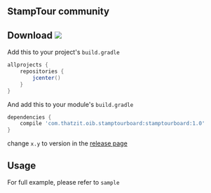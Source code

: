 ## StampTour community

## Download [![](https://jitpack.io/v/esafirm/android-image-picker.svg)](https://jitpack.io/#esafirm/android-image-picker)

Add this to your project's `build.gradle`

```groovy
allprojects {
    repositories {
        jcenter()
    }
}
```

And add this to your module's `build.gradle` 

```groovy
dependencies {
	compile 'com.thatzit.oib.stamptourboard:stamptourboard:1.0'
}
```

change `x.y` to version in the [release page](https://github.com/inbum/StampTourBoard/releases)

## Usage

For full example, please refer to `sample`
